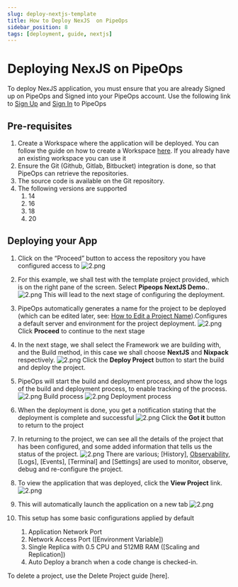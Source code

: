 ```yaml
---
slug: deploy-nextjs-template
title: How to Deploy NexJS  on PipeOps
sidebar_position: 8
tags: [deployment, guide, nextjs]
---
```


# Deploying NexJS  on PipeOps

To deploy NexJS  application, you must ensure that you are already Signed up on PipeOps and Signed into your PipeOps account.
Use the following link to [Sign Up](https://console.pipeops.io/auth/signup) and [Sign In](https://console.pipeops.io/auth/signin) to PipeOps

## Pre-requisites

1. Create a Workspace where the application will be deployed. You can follow the guide on how to create a Workspace [here](/docs/Collaboration/workspaces#creating-a-new-workspace). If you already have an existing workspace you can use it
1. Ensure the Git (Github, Gitlab, Bitbucket) integration is done, so that PipeOps can retrieve the repositories.
1. The source code is available on the Git repository.
1. The following versions are supported
   1. 14
   1. 16
   1. 18
   1. 20

## Deploying your App

1. Click on the “Proceed” button to access the repository you have configured access to
![2.png](https://res.cloudinary.com/djhh4kkml/image/upload/v1678875019/Pipeops/image_5_bbno.png)

1. For this example, we shall test with the template project provided, which is on the right pane of the screen. Select **Pipeops NextJS Demo.**.
![2.png](https://res.cloudinary.com/djhh4kkml/image/upload/v1678875019/Pipeops/image_5_bbno.png)
This will lead to the next stage of configuring the deployment.

1. PipeOps automatically generates a name for the project to be deployed (which can be edited later, see: [How to Edit a Project Name](/docs/intro.md)).Configures a default server and environment for the project deployment.
![2.png](https://res.cloudinary.com/djhh4kkml/image/upload/v1678875019/Pipeops/image_5_bbno.png)
Click **Proceed** to continue to the next stage
1. In the next stage, we shall select the Framework we are building with, and the Build method, in this case we shall choose **NextJS** and **Nixpack** respectively.
![2.png](https://res.cloudinary.com/djhh4kkml/image/upload/v1678875019/Pipeops/image_5_bbno.png)
Click the **Deploy Project** button to start the build and deploy the project.

1. PipeOps will start the build and deployment process, and show the logs of the build and deployment process, to enable tracking of the process.
![2.png](https://res.cloudinary.com/djhh4kkml/image/upload/v1678875019/Pipeops/image_5_bbno.png)
Build process
![2.png](https://res.cloudinary.com/djhh4kkml/image/upload/v1678875019/Pipeops/image_5_bbno.png)
Deployment process

1. When the deployment is done, you get a notification stating that the deployment is complete and successful
![2.png](https://res.cloudinary.com/djhh4kkml/image/upload/v1678875019/Pipeops/image_5_bbno.png)
Click the **Got it** button to return to the project

1. In returning to the project, we can see all the details of the project that has been configured, and some added information that tells us the status of the project.
![2.png](https://res.cloudinary.com/djhh4kkml/image/upload/v1678875019/Pipeops/image_5_bbno.png)
There are various; [History], [Observability](/docs/User%20Guides/For%20Startups/cluster-observability), [Logs], [Events], [Terminal] and [Settings] are used to monitor, observe, debug and re-configure the project.

1. To view the application that was deployed, click the **View Project** link.
![2.png](https://res.cloudinary.com/djhh4kkml/image/upload/v1678875019/Pipeops/image_5_bbno.png)

1. This will automatically launch the application on a new tab
![2.png](https://res.cloudinary.com/djhh4kkml/image/upload/v1678875019/Pipeops/image_5_bbno.png)

1. This setup has some basic configurations applied by default
   1. Application Network Port
   1. Network Access Port ([Environment Variable])
   1. Single Replica with 0.5 CPU and 512MB RAM ([Scaling and Replication])
   1. Auto Deploy a branch when a code change is checked-in.

To delete a project, use the Delete Project guide [here].
